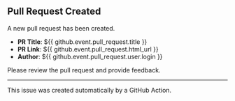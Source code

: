 ## Pull Request Created

A new pull request has been created.

- **PR Title**: ${{ github.event.pull_request.title }}
- **PR Link**: ${{ github.event.pull_request.html_url }}
- **Author**: ${{ github.event.pull_request.user.login }}

Please review the pull request and provide feedback.

---

This issue was created automatically by a GitHub Action.
